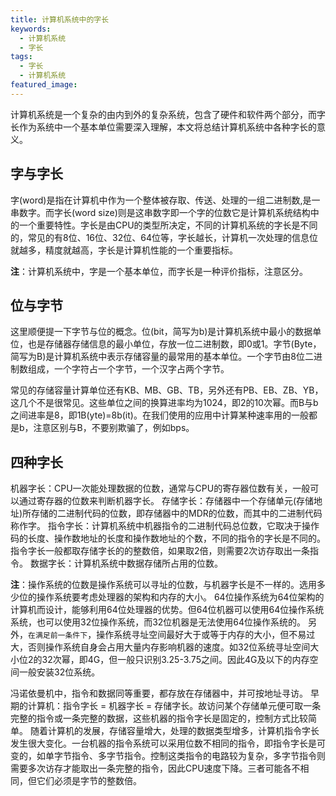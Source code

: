 ```yaml
---
title: 计算机系统中的字长
keywords:
  - 计算机系统
  - 字长
tags:
  - 字长
  - 计算机系统
featured_image:
---
```


计算机系统是一个复杂的由内到外的复杂系统，包含了硬件和软件两个部分，而字长作为系统中一个基本单位需要深入理解，本文将总结计算机系统中各种字长的意义。

<!--more-->

## 字与字长

字(word)是指在计算机中作为一个整体被存取、传送、处理的一组二进制数,是一串数字。而字长(word size)则是这串数字即一个字的位数它是计算机系统结构中的一个重要特性。字长是由CPU的类型所决定，不同的计算机系统的字长是不同的，常见的有8位、16位、32位、64位等，字长越长，计算机一次处理的信息位就越多，精度就越高，字长是计算机性能的一个重要指标。

**注**：计算机系统中，字是一个基本单位，而字长是一种评价指标，注意区分。

## 位与字节

这里顺便提一下字节与位的概念。位(bit，简写为b)是计算机系统中最小的数据单位，也是存储器存储信息的最小单位，存放一位二进制数，即0或1。字节(Byte，简写为B)是计算机系统中表示存储容量的最常用的基本单位。一个字节由8位二进制数组成，一个字符占一个字节，一个汉字占两个字节。

常见的存储容量计算单位还有KB、MB、GB、TB，另外还有PB、EB、ZB、YB，这几个不是很常见。这些单位之间的换算进率均为1024，即2的10次幂。而B与b之间进率是8，即1B(yte)=8b(it)。在我们使用的应用中计算某种速率用的一般都是b，注意区别与B，不要别欺骗了，例如bps。

## 四种字长

机器字长：CPU一次能处理数据的位数，通常与CPU的寄存器位数有关，一般可以通过寄存器的位数来判断机器字长。
存储字长：存储器中一个存储单元(存储地址)所存储的二进制代码的位数，即存储器中的MDR的位数，而其中的二进制代码称作字。
指令字长：计算机系统中机器指令的二进制代码总位数，它取决于操作码的长度、操作数地址的长度和操作数地址的个数，不同的指令的字长是不同的。指令字长一般都取存储字长的的整数倍，如果取2倍，则需要2次访存取出一条指令。
数据字长：计算机系统中数据存储所占用的位数。

**注**：操作系统的位数是操作系统可以寻址的位数，与机器字长是不一样的。选用多少位的操作系统要考虑处理器的架构和内存的大小。
64位操作系统为64位架构的计算机而设计，能够利用64位处理器的优势。但64位机器可以使用64位操作系统系统，也可以使用32位操作系统，而32位机器是无法使用64位操作系统的。
另外，``在满足前一条件下``，操作系统寻址空间最好大于或等于内存的大小，但不易过大，否则操作系统自身会占用大量内存影响机器的速度。如32位系统寻址空间大小位2的32次幂，即4G，但一般只识别3.25-3.75之间。因此4G及以下的内存空间一般安装32位系统。

冯诺依曼机中，指令和数据同等重要，都存放在存储器中，并可按地址寻访。
早期的计算机：指令字长 = 机器字长 = 存储字长。故访问某个存储单元便可取一条完整的指令或一条完整的数据，这些机器的指令字长是固定的，控制方式比较简单。
随着计算机的发展，存储容量增大，处理的数据类型增多，计算机指令字长发生很大变化。一台机器的指令系统可以采用位数不相同的指令，即指令字长是可变的，如单字节指令、多字节指令。控制这类指令的电路较为复杂，多字节指令则需要多次访存才能取出一条完整的指令，因此CPU速度下降。三者可能各不相同，但它们必须是字节的整数倍。
